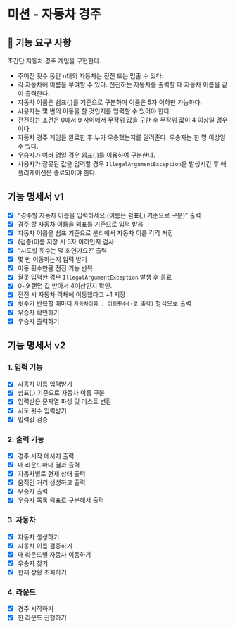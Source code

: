 # 미션 - 자동차 경주


## 🚀 기능 요구 사항

초간단 자동차 경주 게임을 구현한다.

- 주어진 횟수 동안 n대의 자동차는 전진 또는 멈출 수 있다.
- 각 자동차에 이름을 부여할 수 있다. 전진하는 자동차를 출력할 때 자동차 이름을 같이 출력한다.
- 자동차 이름은 쉼표(,)를 기준으로 구분하며 이름은 5자 이하만 가능하다.
- 사용자는 몇 번의 이동을 할 것인지를 입력할 수 있어야 한다.
- 전진하는 조건은 0에서 9 사이에서 무작위 값을 구한 후 무작위 값이 4 이상일 경우이다.
- 자동차 경주 게임을 완료한 후 누가 우승했는지를 알려준다. 우승자는 한 명 이상일 수 있다.
- 우승자가 여러 명일 경우 쉼표(,)를 이용하여 구분한다.
- 사용자가 잘못된 값을 입력할 경우 `IllegalArgumentException`을 발생시킨 후 애플리케이션은 종료되어야 한다.

## 기능 명세서 v1
- [x]  “경주할 자동차 이름을 입력하세요.(이름은 쉼표(,) 기준으로 구분)” 출력
- [x]  경주 할 자동차 이름을 쉼표를 기준으로 입력 받음
- [x]  자동차 이름을 쉼표 기준으로 분리해서 자동차 이름 각각 저장
- [x]  (검증)이름 저장 시 5자 이하인지 검사
- [x]  “시도할 횟수는 몇 회인가요?” 출력
- [x]  몇 번 이동하는지 입력 받기
- [x]  이동 횟수만큼 전진 기능 반복
- [x]  잘못 입력한 경우 `IllegalArgumentException` 발생 후 종료
- [x]  0~9 랜덤 값 받아서 4이상인지 확인.
- [x]  전진 시 자동차 객체에 이동했다고 +1 저장
- [x]  횟수가 반복할 때마다 `자동차이름 : 이동횟수(-로 출력)` 형식으로 출력
- [x]  우승자 확인하기
- [x]  우승자 출력하기

## 기능 명세서 v2
### 1. 입력 기능
- [x] 자동차 이름 입력받기
- [x] 쉼표(,) 기준으로 자동차 이름 구분
- [x] 입력받은 문자열 파싱 및 리스트 변환
- [x] 시도 횟수 입력받기
- [x] 입력값 검증

### 2. 출력 기능
- [x] 경주 시작 메시지 출력
- [x] 매 라운드마다 결과 출력
- [x] 자동차별로 현재 상태 출력
- [x] 움직인 거리 생성하고 출력
- [x] 우승자 출력
- [x] 우승자 목록 쉼표로 구분해서 출력

### 3. 자동차
- [x] 자동차 생성하기
- [x] 자동차 이름 검증하기
- [x] 매 라운드별 자동차 이동하기
- [x] 우승자 찾기
- [x] 현재 상황 조회하기

### 4. 라운드
- [x] 경주 시작하기
- [x] 한 라운드 진행하기
